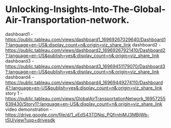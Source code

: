 # Unlocking-Insights-Into-The-Global-Air-Transportation-network.
dashboard1 -https://public.tableau.com/views/dashboard1_16969267029640/Dashboard1?:language=en-US&:display_count=n&:origin=viz_share_link
dashboard2 -https://public.tableau.com/views/dashboard2_16969267921410/Dashboard2?:language=en-US&publish=yes&:display_count=n&:origin=viz_share_link
dashboard3 -https://public.tableau.com/views/dashboard3_16969451179070/Dashboard3?:language=en-US&publish=yes&:display_count=n&:origin=viz_share_link
dashboard4 -https://public.tableau.com/views/dashboard4_16969449274110/Dashboard4?:language=en-US&publish=yes&:display_count=n&:origin=viz_share_link
story 1 -https://public.tableau.com/views/GlobalAirTransportationNetwork_16957255639430/Story1?:language=en-US&:display_count=n&:origin=viz_share_link
video demonstration -https://drive.google.com/file/d/1_xEdS43TDNqj_PQfrnhiMJ3MBjWb-tSU/view?usp=drivesdk
